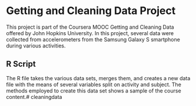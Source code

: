 Getting and Cleaning Data Project
=================================

This project is part of the Coursera MOOC Getting and Cleaning Data offered by John Hopkins University.  In this project, several data were collected from accelerometers from the Samsung Galaxy S smartphone during various activities.

R Script
--------

The R file takes the various data sets, merges them, and creates a new data file with the means of several variables split on activity and subject.  The methods employed to create this data set shows a sample of the course content.# cleaningdata
